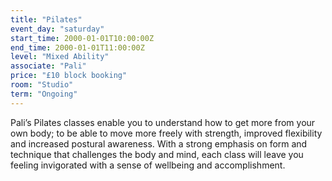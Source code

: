 ```yaml
---
title: "Pilates"
event_day: "saturday"
start_time: 2000-01-01T10:00:00Z
end_time: 2000-01-01T11:00:00Z
level: "Mixed Ability"
associate: "Pali"
price: "£10 block booking"
room: "Studio"
term: "Ongoing"
---
```


Pali’s Pilates classes enable you to understand how to get more from your own body; to be able to move more freely with strength, improved flexibility and increased postural awareness. With a strong emphasis on form and technique that challenges the body and mind, each class will leave you feeling invigorated with a sense of wellbeing and accomplishment.
